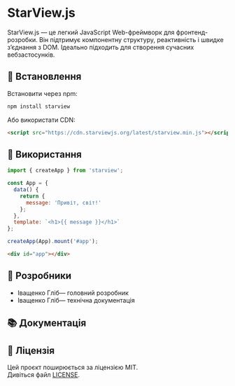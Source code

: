 # StarView.js

StarView.js — це легкий JavaScript Web-фреймворк для фронтенд-розробки. Він підтримує компонентну структуру, реактивність і швидке з’єднання з DOM. Ідеально підходить для створення сучасних вебзастосунків.

## 🔧 Встановлення

Встановити через npm:

```bash
npm install starview
```

Або використати CDN:

```html
<script src="https://cdn.starviewjs.org/latest/starview.min.js"></script>
```

## 🚀 Використання

```javascript
import { createApp } from 'starview';

const App = {
  data() {
    return {
      message: 'Привіт, світ!'
    };
  },
  template: `<h1>{{ message }}</h1>`
};

createApp(App).mount('#app');
```

```html
<div id="app"></div>
```

## 👥 Розробники

- Іващенко Гліб— головний розробник
- Іващенко Гліб— технічна документація
## 📚 Документація


## 📄 Ліцензія

Цей проєкт поширюється за ліцензією MIT.  
Дивіться файл [LICENSE](./LICENSE).
